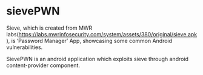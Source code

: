 # sievePWN

Sieve, which is created from MWR labs(https://labs.mwrinfosecurity.com/system/assets/380/original/sieve.apk), is ‘Password Manager’ App, showcasing some common Android vulnerabilities.

SievePWN is an android application which exploits sieve through android content-provider component.

